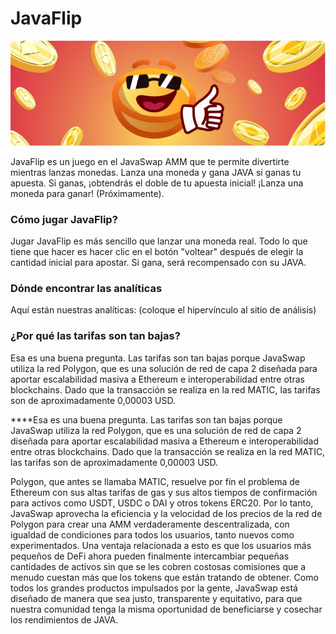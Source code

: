 # JavaFlip



![](../.gitbook/assets/grupo-241.jpg)

JavaFlip es un juego en el JavaSwap AMM que te permite divertirte mientras lanzas monedas. Lanza una moneda y gana JAVA si ganas tu apuesta. Si ganas, ¡obtendrás el doble de tu apuesta inicial! ¡Lanza una moneda para ganar! \(Próximamente\).  


### Cómo jugar JavaFlip?

Jugar JavaFlip es más sencillo que lanzar una moneda real. Todo lo que tiene que hacer es hacer clic en el botón "voltear" después de elegir la cantidad inicial para apostar. Si gana, será recompensado con su JAVA.

### **Dónde encontrar las analíticas**

Aquí están nuestras analíticas: \(coloque el hipervínculo al sitio de análisis\)

### **¿Por qué las tarifas son tan bajas?**

Esa es una buena pregunta. Las tarifas son tan bajas porque JavaSwap utiliza la red Polygon, que es una solución de red de capa 2 diseñada para aportar escalabilidad masiva a Ethereum e interoperabilidad entre otras blockchains. Dado que la transacción se realiza en la red MATIC, las tarifas son de aproximadamente 0,00003 USD.  
  
****Esa es una buena pregunta. Las tarifas son tan bajas porque JavaSwap utiliza la red Polygon, que es una solución de red de capa 2 diseñada para aportar escalabilidad masiva a Ethereum e interoperabilidad entre otras blockchains. Dado que la transacción se realiza en la red MATIC, las tarifas son de aproximadamente 0,00003 USD.

Polygon, que antes se llamaba MATIC, resuelve por fin el problema de Ethereum con sus altas tarifas de gas y sus altos tiempos de confirmación para activos como USDT, USDC o DAI y otros tokens ERC20. Por lo tanto, JavaSwap aprovecha la eficiencia y la velocidad de los precios de la red de Polygon para crear una AMM verdaderamente descentralizada, con igualdad de condiciones para todos los usuarios, tanto nuevos como experimentados. Una ventaja relacionada a esto es que los usuarios más pequeños de DeFi ahora pueden finalmente intercambiar pequeñas cantidades de activos sin que se les cobren costosas comisiones que a menudo cuestan más que los tokens que están tratando de obtener. Como todos los grandes productos impulsados por la gente, JavaSwap está diseñado de manera que sea justo, transparente y equitativo, para que nuestra comunidad tenga la misma oportunidad de beneficiarse y cosechar los rendimientos de JAVA.  


